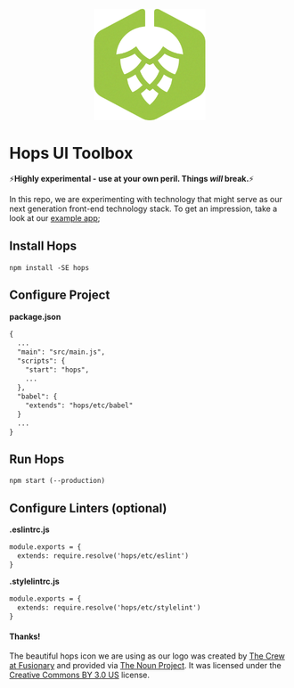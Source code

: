 
<p align="center"><img width="200" height="200" src="https://github.com/xing/hops/blob/master/logo.png?raw=true" alt="logo"></p>

# Hops UI Toolbox

:zap:**Highly experimental - use at your own peril. Things *will* break.**:zap:

In this repo, we are experimenting with technology that might serve as our next
generation front-end technology stack. To get an impression, take a look at our
[example app](https://github.com/xing/hops/tree/master/app);

## Install Hops

```
npm install -SE hops
```

## Configure Project

**package.json**

```
{
  ...
  "main": "src/main.js",
  "scripts": {
    "start": "hops",
    ...
  },
  "babel": {
    "extends": "hops/etc/babel"
  }
  ...
}
```

## Run Hops

```
npm start (--production)
```

## Configure Linters (optional)

**.eslintrc.js**

```
module.exports = {
  extends: require.resolve('hops/etc/eslint')
}
```

**.stylelintrc.js**

```
module.exports = {
  extends: require.resolve('hops/etc/stylelint')
}
```

#### Thanks!

The beautiful hops icon we are using as our logo was created by [The Crew at Fusionary](https://thenounproject.com/fusionary/) and provided via [The Noun Project](https://thenounproject.com/term/hops/9255/). It was licensed under the [Creative Commons BY 3.0 US](http://creativecommons.org/licenses/by/3.0/us/) license.
